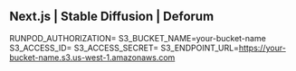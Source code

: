 ## Next.js | Stable Diffusion | Deforum

RUNPOD_AUTHORIZATION=
S3_BUCKET_NAME=your-bucket-name
S3_ACCESS_ID=
S3_ACCESS_SECRET=
S3_ENDPOINT_URL=<https://your-bucket-name.s3.us-west-1.amazonaws.com>
